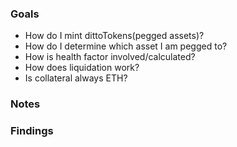 ### Goals

* How do I mint dittoTokens(pegged assets)?
* How do I determine which asset I am pegged to?
* How is health factor involved/calculated?
* How does liquidation work?
* Is collateral always ETH?

### Notes

### Findings